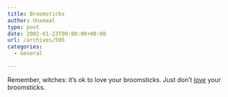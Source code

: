 ```yaml
---
title: Broomsticks
author: Unxmaal
type: post
date: 2002-01-23T00:00:00+00:00
url: /archives/595
categories:
  - General

---
```

Remember, witches: it&#8217;s ok to love your broomsticks. Just don&#8217;t _[love][1]_ your broomsticks.

 [1]: http://www.straightdope.com/classics/a990903.html